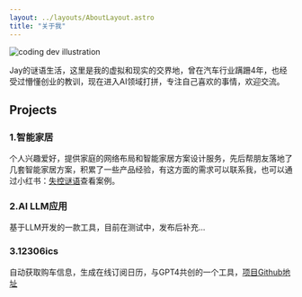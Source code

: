 ```yaml
---
layout: ../layouts/AboutLayout.astro
title: "关于我"
---
```

<div>
  <img src="/assets/jay3.png" class="sm:w-1/6 mx-auto" alt="coding dev illustration">
</div>

Jay的谜语生活，这里是我的虚拟和现实的交界地，曾在汽车行业蹒跚4年，也经受过懵懂创业的教训，现在进入AI领域打拼，专注自己喜欢的事情，欢迎交流。



## Projects

### 1.智能家居
个人兴趣爱好，提供家庭的网络布局和智能家居方案设计服务，先后帮朋友落地了几套智能家居方案，积累了一些产品经验，有这方面的需求可以联系我，也可以通过小红书：[失控谜语](https://www.xiaohongshu.com/user/profile/573caadf82ec391cfda712d7)查看案例。

### 2.AI LLM应用
基于LLM开发的一款工具，目前在测试中，发布后补充...

### 3.12306ics
自动获取购车信息，生成在线订阅日历，与GPT4共创的一个工具，[项目Github地址](https://github.com/socekin/12306ics)

